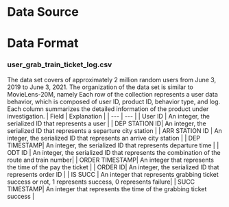 # Data Source



# Data Format

### user_grab_train_ticket_log.csv
The data set covers  of approximately 2 million random users from June 3, 2019 to June 3, 2021. The organization of the data set is similar to MovieLens-20M, namely Each row of the collection represents a user data behavior, which is composed of user ID, product ID, behavior type, and log. Each column summarizes the detailed information of the product under investigation.
| Field | Explanation |
| --- | --- |
| User ID | An integer, the serialized ID that represents a user |
| DEP STATION ID|  An integer, the serialized ID that represents a separture city station |
| ARR STATION ID |  An integer, the serialized ID that represents an arrive city station |
| DEP TIMESTAMP|  An integer, the serialized ID that represents departure time |
| ODT ID |  An integer, the serialized ID that represents the combination of the route and train number|
| ORDER TIMESTAMP|  An integer that represents the time of the pay the ticket |
| ORDER ID|  An integer, the serialized ID that represents order ID |
| IS SUCC |  An integer that represents grabbing ticket success or not, 1 represents success, 0 represents failure|
| SUCC TIMESTAMP|  An integer that represents the time of the grabbing ticket success |


